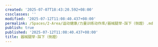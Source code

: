 ```yaml
---
created: '2025-07-07T18:43:20.592+08:00'
cssclasses: ''
modified: '2025-07-12T11:08:40.437+08:00'
permalink: /Spaces/2-Area/运动健康/力量训练动作库/器械腿举-踩下（倒蹬）.md
publish: true
published: '2025-07-12T11:08:40.437+08:00'
title: 器械腿举-踩下（倒蹬）
---
```

